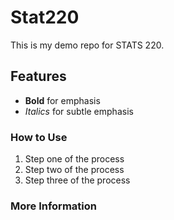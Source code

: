 # Stat220
This is my demo repo for STATS 220.

## Features

- **Bold** for emphasis
- *Italics* for subtle emphasis

### How to Use

1. Step one of the process
2. Step two of the process
3. Step three of the process

### More Information

